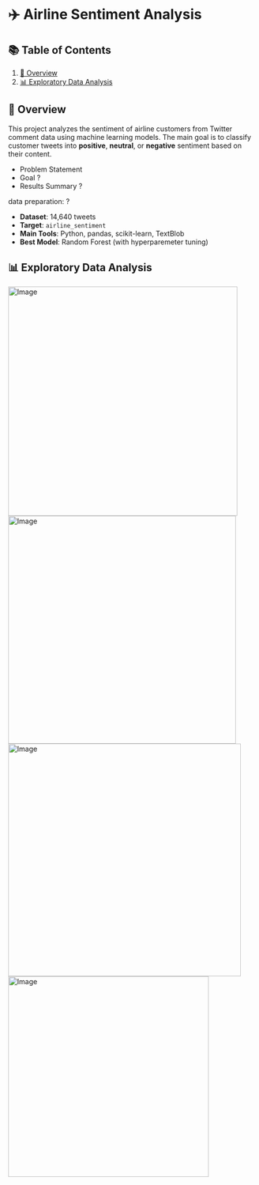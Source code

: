 # ✈️ Airline Sentiment Analysis

## 📚 Table of Contents
1. [📌 Overview](#-overview)
2. [📊 Exploratory Data Analysis](#-exploratory-data-analysis)

## 📌 Overview

This project analyzes the sentiment of airline customers from Twitter comment data using machine learning models. The main goal is to classify customer tweets into **positive**, **neutral**, or **negative** sentiment based on their content. 

* Problem Statement
* Goal ?
* Results Summary ?

data preparation: ?

* **Dataset**: 14,640 tweets
* **Target**: `airline_sentiment`
* **Main Tools**: Python, pandas, scikit-learn, TextBlob
* **Best Model**: Random Forest (with hyperparemeter tuning)

## 📊 Exploratory Data Analysis

<img width="464" alt="Image" src="https://github.com/user-attachments/assets/29a356ce-0ed8-450c-8fbc-158c84950309" />

<img width="461" alt="Image" src="https://github.com/user-attachments/assets/023891d3-7872-4145-a5a1-e1608d093a97" />

<img width="471" alt="Image" src="https://github.com/user-attachments/assets/c8543b6c-36f9-4c37-81fc-de9c173db680" />

<img width="406" alt="Image" src="https://github.com/user-attachments/assets/ed6d9e46-126e-4a47-b026-f0fe3bc518c5" />

